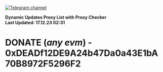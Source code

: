 [![Telegram channel](https://img.shields.io/endpoint?url=https://runkit.io/damiankrawczyk/telegram-badge/branches/master?url=https://t.me/n4z4v0d)](https://t.me/n4z4v0d) 

**Dynamic Updates Proxy List with Proxy Checker**  
**Last Updated: 17.12.23 02:31**

# DONATE (_any evm_) - 0xDEADf12DE9A24b47Da0a43E1bA70B8972F5296F2
